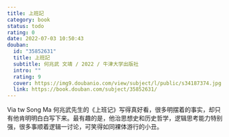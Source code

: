 ```yaml
---
title: 上班記
category: book
status: todo
rating: 0
date: 2022-07-03 10:50:43
douban:
  id: "35852631"
  title: 上班記
  subtitle: 何兆武 文靖 / 2022 / 牛津大学出版社
  intro: ""
  rating: 9
  cover: https://img9.doubanio.com/view/subject/l/public/s34187374.jpg
  link: https://book.douban.com/subject/35852631/
---
```


Via tw Song Ma 何兆武先生的《上班记》写得真好看，很多明摆着的事实，却只有他肯明明白白写下来。最有趣的是，他治思想史和历史哲学，逻辑思考能力特别强，很多事顺着逻辑一讨论，可笑得如同裸体游行的小丑。